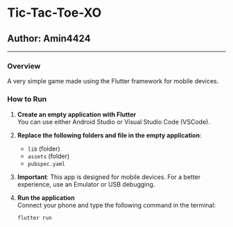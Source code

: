 # Tic-Tac-Toe-XO

## Author: Amin4424

---

### Overview
A very simple game made using the Flutter framework for mobile devices.

### How to Run
1. **Create an empty application with Flutter**  
   You can use either Android Studio or Visual Studio Code (VSCode).
   
2. **Replace the following folders and file in the empty application**:
   - `lib` (folder)
   - `assets` (folder)
   - `pubspec.yaml`

3. **Important**: This app is designed for mobile devices. For a better experience, use an Emulator or USB debugging.

4. **Run the application**  
   Connect your phone and type the following command in the terminal:
   ```sh
   flutter run
